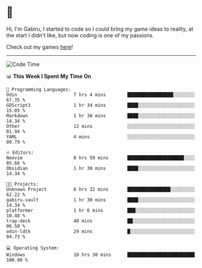 # 🐀

Hi, I'm Gabiru, I started to code so I could bring my game ideas to reality, at the start I didn't like, but now coding is one of my passions.

Check out my games [here](https://gabiru.art/projetos/)!

---

<!--START_SECTION:waka-->
![Code Time](http://img.shields.io/badge/Code%20Time-641%20hrs%205%20mins-blue)

📊 **This Week I Spent My Time On** 

```text
💬 Programming Languages: 
Odin                     7 hrs 4 mins        █████████████████░░░░░░░░   67.35 % 
GDScript3                1 hr 34 mins        ████░░░░░░░░░░░░░░░░░░░░░   15.05 % 
Markdown                 1 hr 30 mins        ████░░░░░░░░░░░░░░░░░░░░░   14.34 % 
Other                    12 mins             ░░░░░░░░░░░░░░░░░░░░░░░░░   01.94 % 
YAML                     4 mins              ░░░░░░░░░░░░░░░░░░░░░░░░░   00.79 % 

🔥 Editors: 
Neovim                   8 hrs 59 mins       █████████████████████░░░░   85.66 % 
Obsidian                 1 hr 30 mins        ████░░░░░░░░░░░░░░░░░░░░░   14.34 % 

🐱‍💻 Projects: 
Unknown Project          6 hrs 32 mins       ████████████████░░░░░░░░░   62.22 % 
gabiru.vault             1 hr 30 mins        ████░░░░░░░░░░░░░░░░░░░░░   14.34 % 
platformer               1 hr 6 mins         ███░░░░░░░░░░░░░░░░░░░░░░   10.48 % 
trap-deck                40 mins             ██░░░░░░░░░░░░░░░░░░░░░░░   06.50 % 
odin-ldtk                29 mins             █░░░░░░░░░░░░░░░░░░░░░░░░   04.73 % 

💻 Operating System: 
Windows                  10 hrs 30 mins      █████████████████████████   100.00 % 
```


<!--END_SECTION:waka-->
